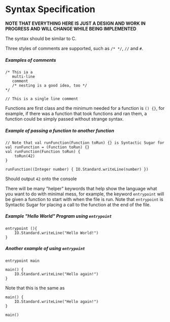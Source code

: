 Syntax Specification
====================
**NOTE THAT EVERYTHING HERE IS JUST A DESIGN AND WORK IN PROGRESS AND WILL CHANGE WHILE BEING IMPLEMENTED**

The syntax should be similar to C.

Three styles of comments are supported, such as ```/* */```, ```//``` and ```#```.
##### Examples of comments ####
```
/* This ia a
   multi-line
   comment
   /* nesting is a good idea, too */
*/

// This is a single line comment
```

Functions are first class and the minimum needed for a function is ```() {}```, for example, if there was a function that took functions and ran them, a function could be simply passed without strange syntax.
##### Example of passing a function to another function #####
```
// Note that val runFunction(Function toRun) {} is Syntactic Sugar for val runFunction = (Function toRun) {}
val runFunction(Function toRun) {
	toRun(42)
}

runFunction((Integer number) { IO.Standard.writeLine(number) })
```
Should output ```42``` onto the console

There will be many "helper" keywords that help show the language what you want to do with minimal mess, for example, the keyword ```entrypoint``` will be given a function to start with when the file is run. Note that ```entrypoint``` is Syntactic Sugar for placing a call to the function at the end of the file.
##### Example "Hello World" Program using ```entrypoint``` #####
```
entrypoint (){
	IO.Standard.writeLine("Hello World!")
}
```

##### Another example of using ```entrypoint``` #####

```
entrypoint main

main() {
	IO.Standard.writeLine("Hello again!")
}
```
Note that this is the same as
```
main() {
	IO.Standard.writeLine("Hello again!")
}

main()
```
